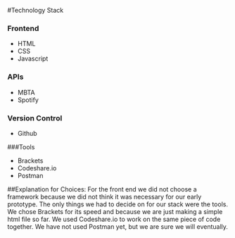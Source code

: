 #Technology Stack

### Frontend
- HTML
- CSS
- Javascript

### APIs
- MBTA
- Spotify

### Version Control
- Github

###Tools
- Brackets
- Codeshare.io
- Postman

##Explanation for Choices:
For the front end we did not choose a framework because we did not think it was necessary for our early prototype. The only things we had to decide on for our stack were the tools. We chose Brackets for its speed and because we are just making a simple html file so far. We used Codeshare.io to work on the same piece of code together. We have not used Postman yet, but we are sure we will eventually.